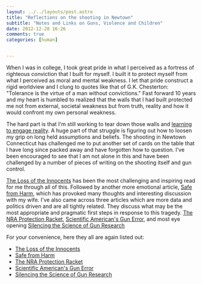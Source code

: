 ```yaml
---
layout: ../../layouts/post.astro
title: "Reflections on the shooting in Newtown"
subtitle: "Notes and Links on Guns, Violence and Children"
date: 2012-12-28 16:26
comments: true
categories: [human]


---
```

When I was in college, I took great pride in what I perceived as a fortress of righteous conviction that I built for myself. I built it to protect myself from what I perceived as moral and mental weakness. I let that pride construct a rigid worldview and I clung to quotes like that of G.K. Chesterton: "Tolerance is the virtue of a man without convictions." Fast forward 10 years and my heart is humbled to realized that the walls that I had built protected me not from external, societal weakness but from truth, reality and how it would confront my own personal weakness.

The hard part is that I'm still working to tear down those walls and [learning to engage reality](http://mattmcman.us/2012/11/am-i-blinding-myself-to-reality/). A huge part of that struggle is figuring out how to loosen my grip on long held assumptions and beliefs. The shooting in Newtown Connecticut has challenged me to put another set of cards on the table that I have long since packed away and have forgotten how to question. I've been encouraged to see that I am not alone in this and have been challenged by a number of pieces of writing on the shooting itself and gun control.

[The Loss of the Innocents](http://www.nytimes.com/2012/12/16/opinion/sunday/loss-of-the-innocents.html) has been the most challenging and inspiring read for me through all of this. Followed by another more emotional article, [Safe from Harm](http://incisive.nu/2012/safe-from-harm/), which has provoked many thoughts and interesting discussion with my wife. I've also came across three articles which are more data and politics driven and are all tightly related. They discuss what may be the most appropriate and pragmatic first steps in response to this tragedy. [The NRA Protection Racket](http://www.nytimes.com/2012/12/20/opinion/the-nra-protection-racket.html), [Scientific American's Gun Error](http://election.princeton.edu/2012/12/22/scientific-americans-gun-error/), and most eye opening [Silencing the Science of Gun Research](http://jama.jamanetwork.com/article.aspx?articleid=1487470)

For your convenience, here they all are again listed out:

* [The Loss of the Innocents](http://www.nytimes.com/2012/12/16/opinion/sunday/loss-of-the-innocents.html)
* [Safe from Harm](http://incisive.nu/2012/safe-from-harm/)
* [The NRA Protection Racket](http://www.nytimes.com/2012/12/20/opinion/the-nra-protection-racket.html)
* [Scientific American's Gun Error](http://election.princeton.edu/2012/12/22/scientific-americans-gun-error/)
* [Silencing the Science of Gun Research](http://jama.jamanetwork.com/article.aspx?articleid=1487470)
